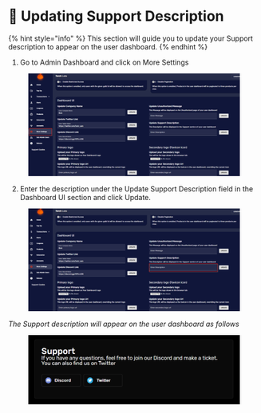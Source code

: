 # 🛂 Updating Support Description

{% hint style="info" %}
This section will guide you to update your Support description to appear on the user dashboard.
{% endhint %}

1. Go to Admin Dashboard and click on More Settings

<figure><img src="../../.gitbook/assets/1 (24).png" alt=""><figcaption></figcaption></figure>

2. Enter the description under the Update Support Description field in the Dashboard UI section and click Update.

<figure><img src="../../.gitbook/assets/2024-05-27 14_27_15-WhatsApp.png" alt=""><figcaption></figcaption></figure>

_The Support description will appear on the user dashboard as follows_

<figure><img src="../../.gitbook/assets/image (9) (1).png" alt=""><figcaption></figcaption></figure>



